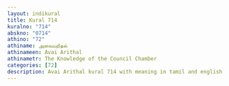 ```yaml
---
layout: indikural
title: Kural 714
kuralno: "714"
abskno: "0714"
athino: "72"
athiname: அவையறிதல்
athinameen: Avai Arithal
athinametr: The Knowledge of the Council Chamber
categories: [72]
description: Avai Arithal kural 714 with meaning in tamil and english 
---
```


